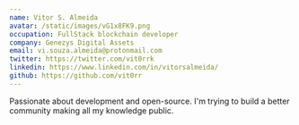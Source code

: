 ```yaml
---
name: Vitor S. Almeida
avatar: /static/images/vG1x8FK9.png
occupation: FullStack blockchain developer
company: Genezys Digital Assets
email: vi.souza.almeida@protonmail.com
twitter: https://twitter.com/vit0rrk
linkedin: https://www.linkedin.com/in/vitorsalmeida/
github: https://github.com/vit0rr
---
```


Passionate about development and open-source. I'm trying to build a better community making all my knowledge public.
